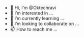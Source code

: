 - 👋 Hi, I’m @Oktechravi
- 👀 I’m interested in ...
- 🌱 I’m currently learning ...
- 💞️ I’m looking to collaborate on ...
- 📫 How to reach me ...

<!---
Oktechravi/Oktechravi is a ✨ special ✨ repository because its `README.md` (this file) appears on your GitHub profile.
You can click the Preview link to take a look at your changes.
--->
